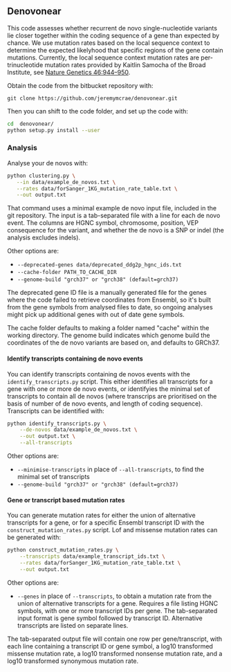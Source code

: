 ## Denovonear

This code assesses whether recurrent de novo single-nucleotide variants lie 
closer together within the coding sequence of a gene than expected by chance. 
We use mutation rates based on the local sequence context to determine the 
expected likelyhood that specific regions of the gene contain mutations. 
Currently, the local sequence context mutation rates are per-trinucleotide 
mutation rates provided by Kaitlin Samocha of the Broad Institute, see [Nature
Genetics 46:944–950](http://www.nature.com/ng/journal/v46/n9/full/ng.3050.html).

Obtain the code from the bitbucket repository with:

`git clone https://github.com/jeremymcrae/denovonear.git`

Then you can shift to the code folder, and set up the code with:
```sh
cd  denovonear/
python setup.py install --user
```

### Analysis
Analyse your de novos with:
```sh
python clustering.py \
   --in data/example_de_novos.txt \
   --rates data/forSanger_1KG_mutation_rate_table.txt \
   --out output.txt
```

That command uses a minimal example de novo input file, included in the git 
repository. The input is a tab-separated file with a line for each de novo 
event. The columns are HGNC symbol, chromosome, position, VEP consequence for 
the variant, and whether the de novo is a SNP or indel (the analysis excludes 
indels). 

Other options are:
 * `--deprecated-genes data/deprecated_ddg2p_hgnc_ids.txt`
 * `--cache-folder PATH_TO_CACHE_DIR`
 * `--genome-build "grch37" or "grch38" (default=grch37)`

The deprecated gene ID file is a manually generated file for the genes where 
the code failed to retrieve coordinates from Ensembl, so it's built from the 
gene symbols from analysed files to date, so ongoing analyses might pick up 
additional genes with out of date gene symbols.

The cache folder defaults to making a folder named "cache" within the working 
directory. The genome build indicates which genome build the coordinates of the
de novo variants are based on, and defaults to GRCh37.

#### Identify transcripts containing de novo events
You can identify transcripts containing de novos events with the 
`identify_transcripts.py` script. This either identifies all transcripts for a
gene with one or more de novo events, or identifyies the minimal set of 
transcripts to contain all de novos (where transcrips are prioritised on the 
basis of number of de novo events, and length of coding sequence). Transcripts
can be identified with:
```sh
python identify_transcripts.py \
    --de-novos data/example_de_novos.txt \
    --out output.txt \
    --all-transcripts
```
Other options are:
 * `--minimise-transcripts` in place of `--all-transcripts`, to find the minimal
   set of transcripts
 * `--genome-build "grch37" or "grch38" (default=grch37)`

#### Gene or transcript based mutation rates
You can generate mutation rates for either the union of alternative transcripts
for a gene, or for a specific Ensembl transcript ID with the 
`construct_mutation_rates.py` script. Lof and missense mutation rates can be 
generated with:
```sh
python construct_mutation_rates.py \
    --transcripts data/example_transcript_ids.txt \
    --rates data/forSanger_1KG_mutation_rate_table.txt \
    --out output.txt
```
Other options are:
 * `--genes` in place of `--transcripts`, to obtain a mutation rate from the
   union of alternative transcripts for a gene. Requires a file listing HGNC 
   symbols, with one or more transcript IDs per gene. The tab-separated input 
   format is gene symbol followed by transcript ID. Alternative transcripts are 
   listed on separate lines.

The tab-separated output file will contain one row per gene/transcript, with 
each line containing a transcript ID or gene symbol, a log10 transformed
missense mutation rate, a log10 transformed nonsense mutation rate, and a log10
transformed synonymous mutation rate.